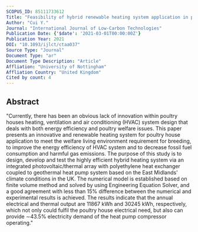 ```yaml
---
SCOPUS_ID: 85111733612
Title: "Feasibility of hybrid renewable heating system application in poultry house: a case study of East Midlands, UK"
Author: "Cui Y."
Journal: "International Journal of Low-Carbon Technologies"
Publication Date: {'$date': '2021-03-01T00:00:00Z'}
Publication Year: 2021
DOI: "10.1093/ijlct/ctaa037"
Source Type: "Journal"
Document Type: "ar"
Document Type Description: "Article"
Affliation: "University of Nottingham"
Affliation Country: "United Kingdom"
Cited by count: 4
---
```


## Abstract
"Currently, there has been an obvious lack of innovation within poultry houses heating, ventilation and air conditioning (HVAC) system design that deals with both energy efficiency and poultry welfare issues. This paper presents an innovative and renewable heating system for poultry house application to meet the welfare living environment requirement for breeding, to improve the energy efficiency of HVAC system and to decrease fossil fuel consumption and harmful gas emissions. The purpose of this study is to design, develop and test the highly efficient hybrid heating system via an integrated photovoltaic/thermal array with polyethylene heat exchanger coupled to geothermal heat pump system based on the East Midlands' climate conditions in the UK. The numerical model is established based on finite volume method and solved by using Engineering Equation Solver, and a good agreement with less than 15% difference between the numerical and experimental results is achieved. The results indicate that the annual electrical and thermal output are 11867 kWh and 30245 kWh, respectively, which not only could fulfil the poultry house electrical need, but also can provide ∼43.5% electricity demand of the heat pump compressor operating."
